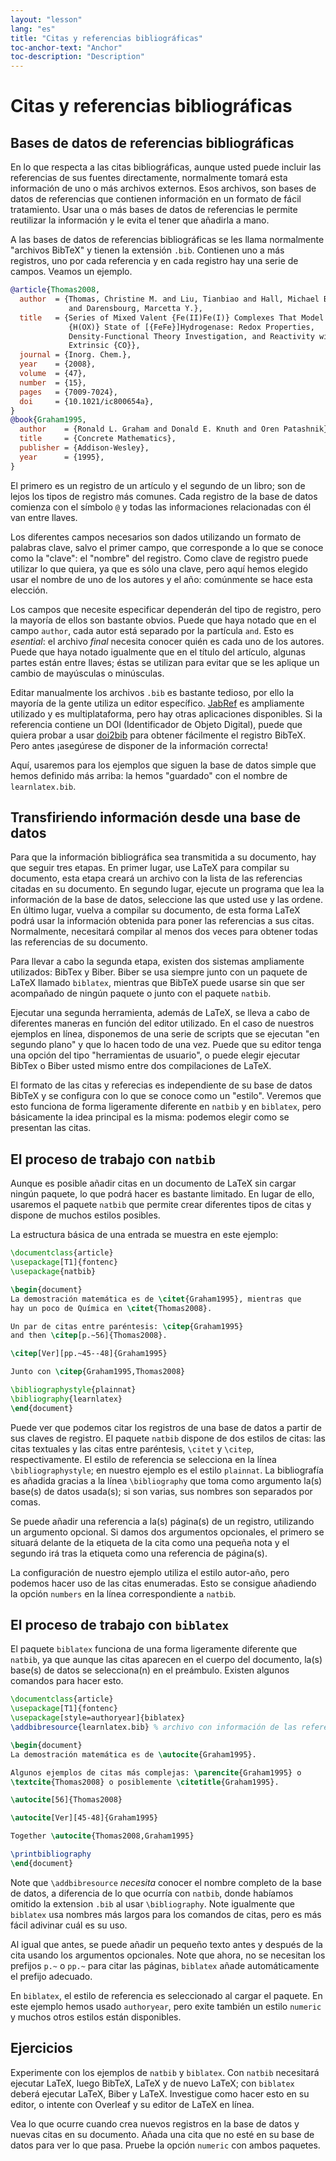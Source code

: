 ```yaml
---
layout: "lesson"
lang: "es"
title: "Citas y referencias bibliográficas"
toc-anchor-text: "Anchor"
toc-description: "Description"
---
```


# Citas y referencias bibliográficas

<script>
preincludes = {
 "pre1": {
    "pre0": "learnlatex.bib"
   },
 "pre2": {
    "pre0": "learnlatex.bib"
   }
}
</script>

## Bases de datos de referencias bibliográficas

En lo que respecta a las citas bibliográficas, aunque usted puede incluir las 
referencias de sus fuentes directamente, normalmente tomará esta información de uno
o más archivos externos. Esos archivos, son bases de datos de referencias que contienen
información en un formato de fácil tratamiento. Usar una o más bases de datos de 
referencias le permite reutilizar la información y le evita el tener que añadirla a mano.

A las bases de datos de referencias bibliográficas se les llama normalmente "archivos 
BibTeX" y tienen la extensión `.bib`. Contienen uno a más registros, uno por cada referencia
y en cada registro hay una serie de campos. Veamos un ejemplo.

<!-- {% raw %} -->
```bibtex
@article{Thomas2008,
  author  = {Thomas, Christine M. and Liu, Tianbiao and Hall, Michael B.
             and Darensbourg, Marcetta Y.},
  title   = {Series of Mixed Valent {Fe(II)Fe(I)} Complexes That Model the
             {H(OX)} State of [{FeFe}]Hydrogenase: Redox Properties,
             Density-Functional Theory Investigation, and Reactivity with
             Extrinsic {CO}},
  journal = {Inorg. Chem.},
  year    = {2008},
  volume  = {47},
  number  = {15},
  pages   = {7009-7024},
  doi     = {10.1021/ic800654a},
}
@book{Graham1995,
  author    = {Ronald L. Graham and Donald E. Knuth and Oren Patashnik},
  title     = {Concrete Mathematics},
  publisher = {Addison-Wesley},
  year      = {1995},
}
```
<!-- {% endraw %} -->

El primero es un registro de un artículo y el segundo de un libro; son de lejos los tipos 
de registro más comunes. Cada registro de la base de datos comienza con el símbolo `@` 
y todas las informaciones relacionadas con él van entre llaves.

Los diferentes campos necesarios son dados utilizando un formato de palabras clave, salvo
el primer campo, que corresponde a lo que se conoce como la "clave": el "nombre" del registro.
Como clave de registro puede utilizar lo que quiera, ya que es sólo una clave, pero aquí
hemos elegido usar el nombre de uno de los autores y el año: comúnmente se hace esta elección.

Los campos que necesite especificar dependerán del tipo de registro, pero la mayoría de
ellos son bastante obvios. Puede que haya notado que en el campo `author`, cada autor está 
separado por la partícula `and`. Esto es _esential_: el archivo _final_ necesita conocer quién
es cada uno de los autores. Puede que haya notado igualmente que en el título del artículo,
algunas partes están entre llaves; éstas se utilizan para evitar que se les aplique un cambio
de mayúsculas o minúsculas.

Editar manualmente los archivos `.bib` es bastante tedioso, por ello la mayoría de la gente
utiliza un editor específico. [JabRef](https://www.jabref.org) es ampliamente utilizado y es 
multiplataforma, pero hay otras aplicaciones disponibles.
Si la referencia contiene un DOI (Identificador de Objeto Digital), puede que quiera probar
a usar [doi2bib](https://doi2bib.org) para obtener fácilmente el registro BibTeX. Pero antes
¡asegúrese de disponer de la información correcta!

Aquí, usaremos para los ejemplos que siguen la base de datos simple 
que hemos definido más arriba: la hemos "guardado" con el nombre de 
`learnlatex.bib`.

## Transfiriendo información desde una base de datos

Para que la información bibliográfica sea transmitida a su documento, hay 
que seguir tres etapas. En primer lugar, use LaTeX para compilar su documento,
esta etapa creará un archivo con la lista de las referencias citadas en su
documento. En segundo lugar, ejecute un programa que lea la información de la
base de datos, seleccione las que usted use y las ordene. En último lugar, 
vuelva a compilar su documento, de esta forma LaTeX podrá usar la información
obtenida para poner las referencias a sus citas. Normalmente, necesitará compilar
al menos dos veces para obtener todas las referencias de su documento.

Para llevar a cabo la segunda etapa, existen dos sistemas ampliamente utilizados:
BibTex y Biber. Biber se usa siempre junto con un paquete de LaTeX llamado `biblatex`, 
mientras que BibTeX puede usarse sin que ser acompañado de ningún paquete o junto 
con el paquete `natbib`. 

Ejecutar una segunda herramienta, además de LaTeX, se lleva a cabo de diferentes maneras
en función del editor utilizado. En el caso de nuestros ejemplos en línea, disponemos de
una serie de scripts que se ejecutan "en segundo plano" y que lo hacen todo de una vez.
Puede que su editor tenga una opción del tipo "herramientas de usuario", o puede elegir
ejecutar BibTex o Biber usted mismo entre dos compilaciones de LaTeX.

El formato de las citas y referecias es independiente de su base de datos BibTeX y
se configura con lo que se conoce como un "estilo". Veremos que esto funciona de forma
ligeramente diferente en `natbib` y en `biblatex`, pero básicamente la idea principal es 
la misma: podemos elegir como se presentan las citas.

## El proceso de trabajo con `natbib`

Aunque es posible añadir citas en un documento de LaTeX sin cargar ningún 
paquete, lo que podrá hacer es bastante limitado. En lugar de ello, usaremos el paquete
`natbib` que permite crear diferentes tipos de citas y dispone de muchos
estilos posibles.

La estructura básica de una entrada se muestra en este ejemplo:

```latex
\documentclass{article}
\usepackage[T1]{fontenc}
\usepackage{natbib}

\begin{document}
La demostración matemática es de \citet{Graham1995}, mientras que
hay un poco de Química en \citet{Thomas2008}.

Un par de citas entre paréntesis: \citep{Graham1995}
and then \citep[p.~56]{Thomas2008}.

\citep[Ver][pp.~45--48]{Graham1995}

Junto con \citep{Graham1995,Thomas2008}

\bibliographystyle{plainnat}
\bibliography{learnlatex}
\end{document}
```

Puede ver que podemos citar los registros de una base de datos a partir de sus claves
de registro. El paquete `natbib` dispone de dos estilos de citas: las citas textuales y 
las citas entre paréntesis, `\citet` y `\citep`, respectivamente. El estilo de referencia
se selecciona en la línea `\bibliographystyle`; en nuestro ejemplo es el estilo `plainnat`.
La bibliografía es añadida gracias a la línea `\bibliography` que toma como argumento
la(s) base(s) de datos usada(s); si son varias, sus nombres son separados por comas.

Se puede añadir una referencia a la(s) página(s) de un registro, utilizando un argumento
opcional. Si damos dos argumentos opcionales, el primero se situará delante de la etiqueta
de la cita como una pequeña nota y el segundo irá tras la etiqueta como una referencia de 
página(s).

La configuración de nuestro ejemplo utiliza el estilo autor-año, pero podemos
hacer uso de las citas enumeradas. Esto se consigue añadiendo la opción `numbers` en la
línea correspondiente a `natbib`.

## El proceso de trabajo con `biblatex`

El paquete `biblatex` funciona de una forma ligeramente diferente que `natbib`, ya
que aunque las citas aparecen en el cuerpo del documento, la(s) base(s) de datos se 
selecciona(n) en el preámbulo. Existen algunos comandos para hacer esto.

```latex
\documentclass{article}
\usepackage[T1]{fontenc}
\usepackage[style=authoryear]{biblatex}
\addbibresource{learnlatex.bib} % archivo con información de las referencias

\begin{document}
La demostración matemática es de \autocite{Graham1995}.

Algunos ejemplos de citas más complejas: \parencite{Graham1995} o
\textcite{Thomas2008} o posiblemente \citetitle{Graham1995}.

\autocite[56]{Thomas2008}

\autocite[Ver][45-48]{Graham1995}

Together \autocite{Thomas2008,Graham1995}

\printbibliography
\end{document}
```

Note que `\addbibresource` _necesita_ conocer el nombre completo de la base de datos,
a diferencia de lo que ocurría con `natbib`, donde habíamos omitido la extension `.bib` al
usar `\bibliography`. Note igualmente que `biblatex` usa nombres más largos para
los comandos de citas, pero es más fácil adivinar cuál es su uso.

Al igual que antes, se puede añadir un pequeño texto antes y después de la cita 
usando los argumentos opcionales. Note que ahora, no se necesitan los prefijos
`p.~` o `pp.~` para citar las páginas, `biblatex` añade automáticamente
el prefijo adecuado.

En `biblatex`, el estilo de referencia es seleccionado al cargar el paquete. En este
ejemplo hemos usado `authoryear`, pero exite también un estilo `numeric` y muchos
otros estilos están disponibles.

## Ejercicios

Experimente con los ejemplos de `natbib` y `biblatex`. Con `natbib` necesitará
ejecutar LaTeX, luego BibTeX, LaTeX y de nuevo LaTeX; con `biblatex` deberá ejecutar LaTeX,
Biber y LaTeX. Investigue como hacer esto en su editor, o intente con Overleaf y
su editor de LaTeX en línea.

Vea lo que ocurre cuando crea nuevos registros en la base de datos y nuevas citas
en su documento. Añada una cita que no esté en su base de datos para ver lo que pasa.
Pruebe la opción `numeric` con ambos paquetes.
